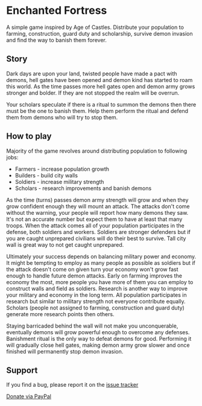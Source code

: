 # Enchanted Fortress

A simple game inspired by Age of Castles. Distribute your population to farming, construction, guard duty and scholarship, survive demon invasion and find the way to banish them forever.

## Story

Dark days are upon your land, twisted people have made a pact with demons, hell gates have been opened and demon kind has started to roam this world. As the time passes more hell gates open and demon army grows stronger and bolder. If they are not stopped the realm will be overrun.

Your scholars speculate if there is a ritual to summon the demons then there must be the one to banish them. Help them perform the ritual and defend them from demons who will try to stop them.

## How to play

Majority of the game revolves around distributing population to following jobs:
* Farmers - increase population growth
* Builders - build city walls
* Soldiers - increase military strength
* Scholars - research improvements and banish demons

As the time (turns) passes demon army strength will grow and when they grow confident enough they will mount an attack. The attacks don't come without the 
warning, your people will report how many demons they saw. It's not an accurate number but expect them to have at least that many troops. When the attack comes all of your population participates in the defense, both soldiers and workers. Soldiers are stronger defenders but if you are caught unprepared civilians will do their best to survive. Tall city wall is great way to not get caught unprepared.

Ultimately your success depends on balancing military power and economy. It might be tempting to employ as many people as possible as soldiers but if the attack doesn't come on given turn your economy won't grow fast enough to handle future demon attacks. Early on farming improves the economy the most, more people you have more of them you can employ to construct walls and field as soldiers. Research is another way to improve your military and economy in the long term. All population participates in research but similar to military strength not everyone contribute equally. Scholars (people not assigned to farming, construction and guard duty) generate more research points then others.

Staying barricaded behind the wall will not make you unconquerable, eventually demons will grow powerful enough to overcome any defenses. Banishment ritual is the only way to defeat demons for good. Performing it will gradually close hell gates, making demon army grow slower and once finished will permanently stop demon invasion.

## Support

If you find a bug, please report it on the [issue tracker](https://github.com/subchannel13/EnchantedFortress/issues)

[Donate via PayPal](https://www.paypal.me/IvanKravarscan/5)
